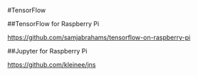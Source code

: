 #TensorFlow

##TensorFlow for Raspberry Pi

https://github.com/samjabrahams/tensorflow-on-raspberry-pi

##Jupyter for Raspberry Pi

https://github.com/kleinee/jns
